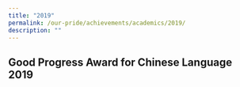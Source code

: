 ```yaml
---
title: "2019"
permalink: /our-pride/achievements/academics/2019/
description: ""
---
```

Good Progress Award for Chinese Language 2019
---------------------------------------------

